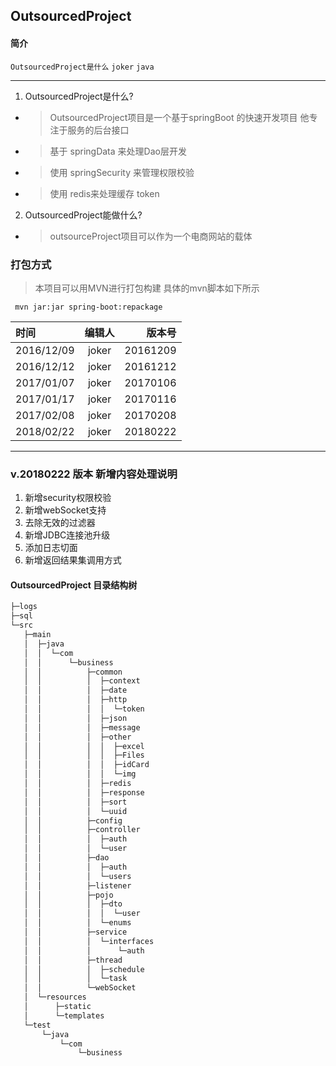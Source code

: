 ## OutsourcedProject

#### 简介

`OutsourcedProject是什么` `joker` `java`

----

1. OutsourcedProject是什么?

* > OutsourcedProject项目是一个基于springBoot 的快速开发项目 他专注于服务的后台接口
* > 基于 springData 来处理Dao层开发
* > 使用 springSecurity 来管理权限校验
* > 使用 redis来处理缓存 token

2. OutsourcedProject能做什么?

* > outsourceProject项目可以作为一个电商网站的载体

### 打包方式
> 本项目可以用MVN进行打包构建 具体的mvn脚本如下所示
```
 mvn jar:jar spring-boot:repackage
```

| 时间         | 编辑人      | 版本号    |
|:----------- |:----------:| --------:|
| 2016/12/09  | joker      | 20161209 |
| 2016/12/12  | joker      | 20161212 |
| 2017/01/07  | joker      | 20170106 |
| 2017/01/17  | joker      | 20170116 |
| 2017/02/08  | joker      | 20170208 |
| 2018/02/22  | joker      | 20180222 |

----

### v.20180222 版本 新增内容处理说明
 
1. 新增security权限校验
2. 新增webSocket支持
3. 去除无效的过滤器
4. 新增JDBC连接池升级
5. 添加日志切面
6. 新增返回结果集调用方式


#### OutsourcedProject 目录结构树

``` xml
├─logs
├─sql
└─src
   ├─main
   │  ├─java
   │  │  └─com
   │  │      └─business
   │  │          ├─common
   │  │          │  ├─context
   │  │          │  ├─date
   │  │          │  ├─http
   │  │          │  │  └─token
   │  │          │  ├─json
   │  │          │  ├─message
   │  │          │  ├─other
   │  │          │  │  ├─excel
   │  │          │  │  ├─Files
   │  │          │  │  ├─idCard
   │  │          │  │  └─img
   │  │          │  ├─redis
   │  │          │  ├─response
   │  │          │  ├─sort
   │  │          │  └─uuid
   │  │          ├─config
   │  │          ├─controller
   │  │          │  ├─auth
   │  │          │  └─user
   │  │          ├─dao
   │  │          │  ├─auth
   │  │          │  └─users
   │  │          ├─listener
   │  │          ├─pojo
   │  │          │  ├─dto
   │  │          │  │  └─user
   │  │          │  └─enums
   │  │          ├─service
   │  │          │  └─interfaces
   │  │          │      └─auth
   │  │          ├─thread
   │  │          │  ├─schedule
   │  │          │  └─task
   │  │          └─webSocket
   │  └─resources
   │      ├─static
   │      └─templates
   └─test
       └─java
           └─com
               └─business


````